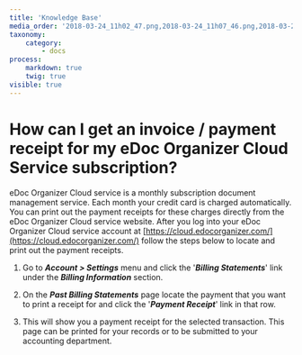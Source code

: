 ```yaml
---
title: 'Knowledge Base'
media_order: '2018-03-24_11h02_47.png,2018-03-24_11h07_46.png,2018-03-24_11h11_06.png'
taxonomy:
    category:
        - docs
process:
    markdown: true
    twig: true
visible: true
---
```


# How can I get an invoice / payment receipt for my eDoc Organizer Cloud Service subscription?

eDoc Organizer Cloud service is a monthly subscription document management service. Each month your credit card is charged automatically. You can print out the payment receipts for these charges directly from the eDoc Organizer Cloud service website. After you log into your eDoc Organizer Cloud service account at [https://cloud.edocorganizer.com/](https://cloud.edocorganizer.com/) follow the steps below to locate and print out the payment receipts.

1. Go to _**Account > Settings**_ menu and click the '_**Billing Statements**_' link under the _**Billing Information**_ section.


2. On the _**Past Billing Statements**_ page locate the payment that you want to print a receipt for and click the '_**Payment Receipt**_' link in that row.


3. This will show you a payment receipt for the selected transaction. This page can be printed for your records or to be submitted to your accounting department.